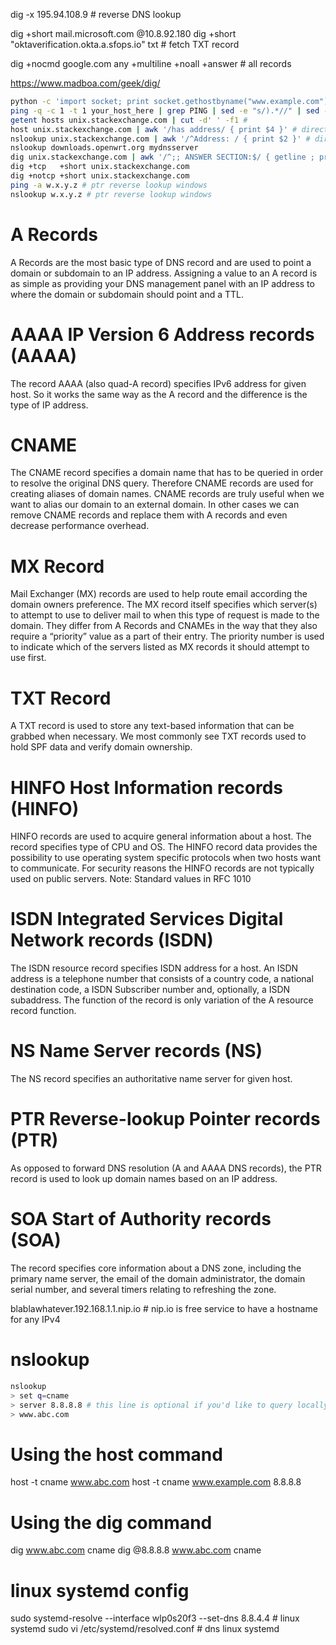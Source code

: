 dig -x 195.94.108.9 # reverse DNS lookup

dig +short mail.microsoft.com @10.8.92.180
dig +short "oktaverification.okta.a.sfops.io" txt # fetch TXT record

dig +nocmd google.com any +multiline +noall +answer # all records

https://www.madboa.com/geek/dig/

```sh
python -c 'import socket; print socket.gethostbyname("www.example.com")'
ping -q -c 1 -t 1 your_host_here | grep PING | sed -e "s/).*//" | sed -e "s/.*(//"
getent hosts unix.stackexchange.com | cut -d' ' -f1 # 
host unix.stackexchange.com | awk '/has address/ { print $4 }' # directly to DNS server
nslookup unix.stackexchange.com | awk '/^Address: / { print $2 }' # directly to DNS server
nslookup downloads.openwrt.org mydnsserver
dig unix.stackexchange.com | awk '/^;; ANSWER SECTION:$/ { getline ; print $5 }' # directly to DNS server
dig +tcp   +short unix.stackexchange.com
dig +notcp +short unix.stackexchange.com
ping -a w.x.y.z # ptr reverse lookup windows
nslookup w.x.y.z # ptr reverse lookup windows
```



# A Records
A Records are the most basic type of DNS record and are used to point a domain or
subdomain to an IP address. Assigning a value to an A record is as simple as providing
your DNS management panel with an IP address to where the domain or subdomain
should point and a TTL.

# AAAA IP Version 6 Address records (AAAA)
The record AAAA (also quad-A record) specifies IPv6 address for given host. So it
works the same way as the A record and the difference is the type of IP address.

# CNAME
The CNAME record specifies a domain name that has to be queried in order to resolve
the original DNS query. Therefore CNAME records are used for creating aliases of domain
names. CNAME records are truly useful when we want to alias our domain to an external
domain. In other cases we can remove CNAME records and replace them with A records and
even decrease performance overhead.

# MX Record
Mail Exchanger (MX) records are used to help route email according the domain owners
preference. The MX record itself specifies which server(s) to attempt to use to deliver
mail to when this type of request is made to the domain. They differ from A Records and
CNAMEs in the way that they also require a “priority” value as a part of their entry.
The priority number is used to indicate which of the servers listed as MX records it
should attempt to use first.

# TXT Record
A TXT record is used to store any text-based information that can be grabbed when
necessary. We most commonly see TXT records used to hold SPF data and verify domain
ownership.

# HINFO Host Information records (HINFO)
HINFO records are used to acquire general information about a host. The record specifies
type of CPU and OS. The HINFO record data provides the possibility to use operating system
specific protocols when two hosts want to communicate. For security reasons the HINFO
records are not typically used on public servers.
Note: Standard values in RFC 1010

# ISDN Integrated Services Digital Network records (ISDN)
The ISDN resource record specifies ISDN address for a host. An ISDN address is a telephone
number that consists of a country code, a national destination code, a ISDN Subscriber number
and, optionally, a ISDN subaddress. The function of the record is only variation of the A
resource record function.


# NS Name Server records (NS)
The NS record specifies an authoritative name server for given host.

# PTR Reverse-lookup Pointer records (PTR)
As opposed to forward DNS resolution (A and AAAA DNS records), the PTR record is used to look
up domain names based on an IP address.

# SOA Start of Authority records (SOA)
The record specifies core information about a DNS zone, including the primary name server, the
email of the domain administrator, the domain serial number, and several timers relating to
refreshing the zone.


blablawhatever.192.168.1.1.nip.io # nip.io is free service to have a hostname for any IPv4

# nslookup
```sh
nslookup
> set q=cname
> server 8.8.8.8 # this line is optional if you'd like to query locally configured value
> www.abc.com
```
# Using the host command

host -t cname www.abc.com
host -t cname www.example.com 8.8.8.8


# Using the dig command
dig www.abc.com cname
dig @8.8.8.8 www.abc.com cname

# linux systemd config
sudo systemd-resolve --interface wlp0s20f3 --set-dns 8.8.4.4 # linux systemd
sudo vi /etc/systemd/resolved.conf # dns linux systemd
